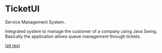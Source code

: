 # TicketUI
 Service Management System.
 
Integrated system to manage the customer of a company using Java Swing. 
Basically the application allows queue management through tickets.

[!alt text](src/resources/app.png)

